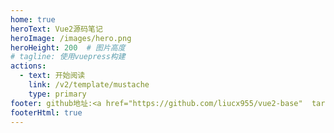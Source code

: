 ```yaml
---
home: true
heroText: Vue2源码笔记
heroImage: /images/hero.png
heroHeight: 200  # 图片高度
# tagline: 使用vuepress构建
actions:
  - text: 开始阅读
    link: /v2/template/mustache
    type: primary
footer: github地址:<a href="https://github.com/liucx955/vue2-base"  target="_blank">liuxc955/vue2-base</a>
footerHtml: true
---
```


